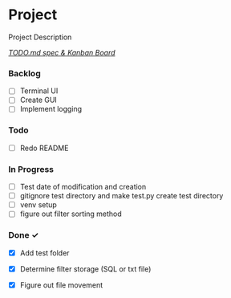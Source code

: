 # Project

Project Description

<em>[TODO.md spec & Kanban Board](https://bit.ly/3fCwKfM)</em>

### Backlog

- [ ] Terminal UI  
- [ ] Create GUI  
- [ ] Implement logging  

### Todo

- [ ] Redo README  

### In Progress
- [ ] Test date of modification and creation  
- [ ] gitignore test directory and make test.py create test directory
- [ ] venv setup  
- [ ] figure out filter sorting method

### Done ✓

- [x] Add test folder  
- [x] Determine filter storage (SQL or txt file)  
- [x] Figure out file movement  

